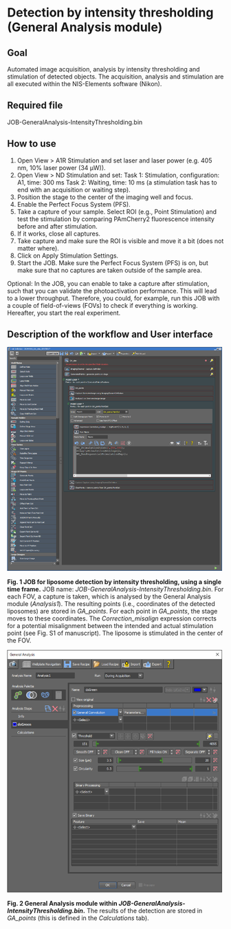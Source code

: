 # Detection by intensity thresholding (General Analysis module)

## Goal

Automated image acquisition, analysis by intensity thresholding and stimulation of detected objects. The acquisition, analysis and stimulation are all executed within the NIS-Elements software (Nikon).

## Required file

JOB-GeneralAnalysis-IntensityThresholding.bin

## How to use

1.	Open View > A1R Stimulation and set laser and laser power (e.g. 405 nm, 10% laser power (34 µW)).
2.	Open View > ND Stimulation and set:
Task 1: Stimulation, configuration: A1, time: 300 ms
Task 2: Waiting, time: 10 ms (a stimulation task has to end with an acquisition or waiting step).
3.	Position the stage to the center of the imaging well and focus.
4.	Enable the Perfect Focus System (PFS).
5.	Take a capture of your sample. Select ROI (e.g., Point Stimulation) and test the stimulation by comparing PAmCherry2 fluorescence intensity before and after stimulation.
6.	If it works, close all captures.
7.	Take capture and make sure the ROI is visible and move it a bit (does not matter where).
8.	Click on Apply Stimulation Settings.
9.	Start the JOB. Make sure the Perfect Focus System (PFS) is on, but make sure that no captures are taken outside of the sample area.

Optional: In the JOB, you can enable to take a capture after stimulation, such that you can validate the photoactivation performance. This will lead to a lower throughput. Therefore, you could, for example, run this JOB with a couple of field-of-views (FOVs) to check if everything is working. Hereafter, you start the real experiment.

## Description of the workflow and User interface

<img src="./JOB-GeneralAnalysis-IntensityThresholding-1.PNG" alt="plot" width="500"/>

**Fig. 1 JOB for liposome detection by intensity thresholding, using a single time frame.**
JOB name: _JOB-GeneralAnalysis-IntensityThresholding.bin_. For each FOV, a capture is taken, which is analysed by the General Analysis module (_Analysis1_). The resulting points (i.e., coordinates of the detected liposomes) are stored in _GA_points_. For each point in _GA_points_, the stage moves to these coordinates. The _Correction_misalign_ expression corrects for a potential misalignment between the intended and actual stimulation point (see Fig. S1 of manuscript). The liposome is stimulated in the center of the FOV.


<img src="./JOB-GeneralAnalysis-IntensityThresholding-2.PNG" alt="plot" width="500"/>

**Fig. 2 General Analysis module within _JOB-GeneralAnalysis-IntensityThresholding.bin_.** The results of the detection are stored in _GA_points_ (this is defined in the _Calculations_ tab).


